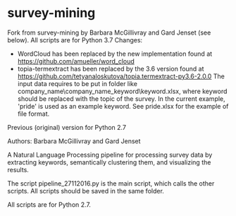 # survey-mining
Fork from survey-mining by Barbara McGillivray and Gard Jenset (see below).
All scripts are for Python 3.7
Changes:
- WordCloud has been replaced by the new implementation found at https://github.com/amueller/word_cloud
- topia-termextract has been replaced by the 3.6 version found at https://github.com/tetyanaloskutova/topia.termextract-py3.6-2.0.0
The input data requires to be put in folder like company_name\company_name_keyword\keyword.xlsx, 
where keyword should be replaced with the topic of the survey. In the current example, 'pride' is used as an example keyword. See pride.xlsx for the example of file format. 


Previous (original) version for Python 2.7

Authors: Barbara McGillivray and Gard Jenset

A Natural Language Processing pipeline for processing survey data by extracting keywords, semantically clustering them, and visualizing the results.

The script pipeline_27112016.py is the main script, which calls the other scripts.
All scripts should be saved in the same folder. 

All scripts are for Python 2.7.
